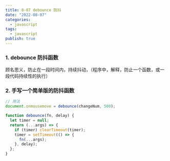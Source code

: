 ```yaml
---
title: 8-07 debounce 防抖
date: "2022-08-07"
categories:
  - javascript
tags:
  - javascript
publish: true
---
```


### 1. debounce 防抖函数

顾名思义，防止在一段时间内，持续抖动，（程序中，解释，防止一个函数，或一段代码持续性的执行）

### 2. 手写一个简单版的防抖函数

```js
// 用法
document.onmousemove = debounce(changeNum, 500);

function debounce(fn, delay) {
  let timer = null;
  return (...args) => {
    if (timer) clearTimeout(timer);
    timer = setTimeout(() => {
      fn(...args);
    }, delay);
  };
}
```
